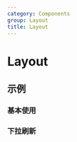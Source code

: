 ```yaml
---
category: Components
group: Layout
title: Layout
---
```


# Layout

## 示例

### 基本使用

<code src="./demos/demo1.jsx"></code>

### 下拉刷新

<code src="./demos/demo2.jsx"></code>
